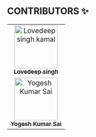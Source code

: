 ## CONTRIBUTORS ✨

<table>
  <!-- Use not more than 7 entries in a single Row -->
  <tr>
    <td align="center">
        <a href="https://github.com/ankitsangwan1999">
            <img src="https://avatars.githubusercontent.com/u/34393512?v=4" width="100px;" alt="Lovedeep singh kamal"/>
            <br />
            <sub>
                <b>Lovedeep singh </b>
            </sub>
        </a>
        <br />
    </td>
  </tr>
  <tr>
    <td align="center">
        <a href="https://github.com/w3yogesh">
            <img src="https://avatars.githubusercontent.com/u/34393512?v=4" width="100px;" alt="Yogesh Kumar Sai"/>
            <br />
            <sub>
                <b>Yogesh Kumar Sai </b>
            </sub>
        </a>
        <br />
    </td>
  </tr>
  
</table>


